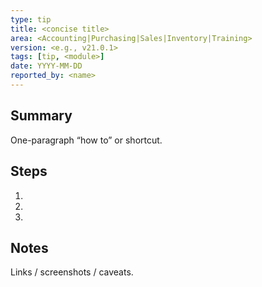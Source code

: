 ```yaml
---
type: tip
title: <concise title>
area: <Accounting|Purchasing|Sales|Inventory|Training>
version: <e.g., v21.0.1>
tags: [tip, <module>]
date: YYYY-MM-DD
reported_by: <name>
---
```

## Summary
One-paragraph “how to” or shortcut.

## Steps
1.
2.
3.

## Notes
Links / screenshots / caveats.
